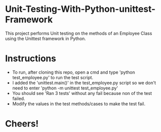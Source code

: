 # Unit-Testing-With-Python-unittest-Framework
This project performs Unit testing on the methods of an Employee Class using the Unittest framework in Python.

# Instructions
- To run, after cloning this repo, open a cmd and type 'python test_employee.py' to run the test script.
- I added the 'unittest.main()' in the test_employee.py script so we don't need to enter 'python -m unittest test_employee.py'
- You should see 'Ran 3 tests' without any fail because non of the test failed.
- Modify the values in the test methods/cases to make the test fail.

# Cheers!


